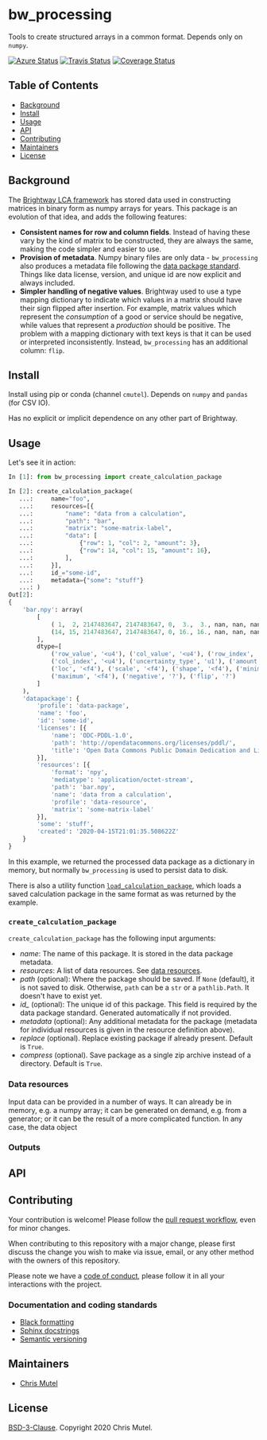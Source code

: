 # bw_processing

Tools to create structured arrays in a common format. Depends only on `numpy`.

[![Azure Status](https://dev.azure.com/mutel/Brightway%20CI/_apis/build/status/brightway-lca.bw_processing?branchName=master)](https://dev.azure.com/mutel/Brightway%20CI/_build/latest?definitionId=7&branchName=master) [![Travis Status](https://travis-ci.org/brightway-lca/bw_processing.svg?branch=master)](https://travis-ci.org/brightway-lca/bw_processing) [![Coverage Status](https://coveralls.io/repos/github/brightway-lca/bw_processing/badge.svg?branch=master)](https://coveralls.io/github/brightway-lca/bw_processing?branch=master)

## Table of Contents

- [Background](#background)
- [Install](#install)
- [Usage](#usage)
- [API](#api)
- [Contributing](#contributing)
- [Maintainers](#maintainers)
- [License](#license)

## Background

The [Brightway LCA framework](https://brightway.dev/) has stored data used in constructing matrices in binary form as numpy arrays for years. This package is an evolution of that idea, and adds the following features:

* **Consistent names for row and column fields**. Instead of having these vary by the kind of matrix to be constructed, they are always the same, making the code simpler and easier to use.
* **Provision of metadata**. Numpy binary files are only data - `bw_processing` also produces a metadata file following the [data package standard](https://specs.frictionlessdata.io/data-package/). Things like data license, version, and unique id are now explicit and always included.
* **Simpler handling of negative values**. Brightway used to use a type mapping dictionary to indicate which values in a matrix should have their sign flipped after insertion. For example, matrix values which represent the *consumption* of a good or service should be negative, while values that represent a *production* should be positive. The problem with a mapping dictionary with text keys is that it can be used or interpreted inconsistently. Instead, `bw_processing` has an additional column: `flip`.

## Install

Install using pip or conda (channel `cmutel`). Depends on `numpy` and `pandas` (for CSV IO).

Has no explicit or implicit dependence on any other part of Brightway.

## Usage

Let's see it in action:

```python
In [1]: from bw_processing import create_calculation_package

In [2]: create_calculation_package(
   ...:     name="foo",
   ...:     resources=[{
   ...:         "name": "data from a calculation",
   ...:         "path": "bar",
   ...:         "matrix": "some-matrix-label",
   ...:         "data": [
   ...:             {"row": 1, "col": 2, "amount": 3},
   ...:             {"row": 14, "col": 15, "amount": 16},
   ...:         ],
   ...:     }],
   ...:     id_="some-id",
   ...:     metadata={"some": "stuff"}
   ...: )
Out[2]:
{
    'bar.npy': array(
        [
            ( 1,  2, 2147483647, 2147483647, 0,  3.,  3., nan, nan, nan, nan, False, False),
            (14, 15, 2147483647, 2147483647, 0, 16., 16., nan, nan, nan, nan, False, False)
        ],
        dtype=[
            ('row_value', '<u4'), ('col_value', '<u4'), ('row_index', '<u4'),
            ('col_index', '<u4'), ('uncertainty_type', 'u1'), ('amount', '<f4'),
            ('loc', '<f4'), ('scale', '<f4'), ('shape', '<f4'), ('minimum', '<f4'),
            ('maximum', '<f4'), ('negative', '?'), ('flip', '?')
        ]
    ),
    'datapackage': {
        'profile': 'data-package',
        'name': 'foo',
        'id': 'some-id',
        'licenses': [{
            'name': 'ODC-PDDL-1.0',
            'path': 'http://opendatacommons.org/licenses/pddl/',
            'title': 'Open Data Commons Public Domain Dedication and License v1.0'
        }],
        'resources': [{
            'format': 'npy',
            'mediatype': 'application/octet-stream',
            'path': 'bar.npy',
            'name': 'data from a calculation',
            'profile': 'data-resource',
            'matrix': 'some-matrix-label'
        }],
        'some': 'stuff',
        'created': '2020-04-15T21:01:35.508622Z'
    }
}
```

In this example, we returned the processed data package as a dictionary in memory, but normally `bw_processing` is used to persist data to disk.

There is also a utility function [`load_calculation_package`](#loading), which loads a saved calculation package in the same format as was returned by the example.

### `create_calculation_package`

`create_calculation_package` has the following input arguments:

* *name*: The name of this package. It is stored in the data package metadata.
* *resources*: A list of data resources. See [data resources](#data-resources).
* *path* (optional): Where the package should be saved. If `None` (default), it is not saved to disk. Otherwise, `path` can be a `str` or a `pathlib.Path`. It doesn't have to exist yet.
* *id_* (optional): The unique id of this package. This field is required by the data package standard. Generated automatically if not provided.
* *metadata* (optional): Any additional metadata for the package (metadata for individual resources is given in the resource definition above).
* *replace* (optional). Replace existing package if already present. Default is `True`.
* *compress* (optional). Save package as a single zip archive instead of a directory. Default is `True`.

### Data resources

Input data can be provided in a number of ways. It can already be in memory, e.g. a numpy array; it can be generated on demand, e.g. from a generator; or it can be the result of a more complicated function. In any case, the data object

### Outputs



## API

## Contributing

Your contribution is welcome! Please follow the [pull request workflow](https://guides.github.com/introduction/flow/), even for minor changes.

When contributing to this repository with a major change, please first discuss the change you wish to make via issue, email, or any other method with the owners of this repository.

Please note we have a [code of conduct](https://github.com/brightway-lca/bw_processing/blob/master/CODE_OF_CONDUCT.md), please follow it in all your interactions with the project.

### Documentation and coding standards

* [Black formatting](https://black.readthedocs.io/en/stable/)
* [Sphinx docstrings](https://sphinx-rtd-tutorial.readthedocs.io/en/latest/docstrings.html)
* [Semantic versioning](http://semver.org/)

## Maintainers

* [Chris Mutel](https://github.com/cmutel/)

## License

[BSD-3-Clause](https://github.com/brightway-lca/bw_processing/blob/master/LICENSE). Copyright 2020 Chris Mutel.
